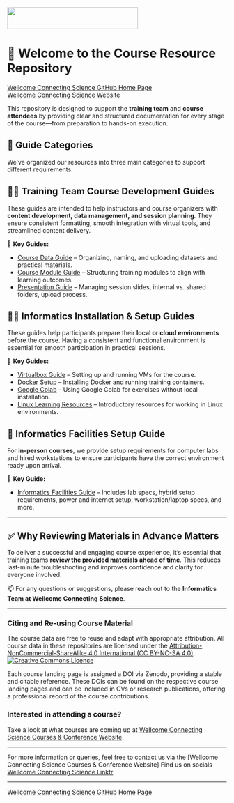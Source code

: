 <img src="https://coursesandconferences.wellcomeconnectingscience.org/wp-content/themes/wcc_courses_and_conferences/dist/assets/svg/logo.svg" width="300" height="50"> 

# 🧭 Welcome to the Course Resource Repository

[Wellcome Connecting Science GitHub Home Page](https://github.com/WCSCourses) <br /> 
[Wellcome Connecting Science Website](https://coursesandconferences.wellcomeconnectingscience.org/)

This repository is designed to support the **training team** and **course attendees** by providing clear and structured documentation for every stage of the course—from preparation to hands-on execution.

## 📂 Guide Categories

We’ve organized our resources into three main categories to support different requirements:

## 🧑‍🏫 Training Team Course Development Guides

These guides are intended to help instructors and course organizers with **content development, data management, and session planning**. They ensure consistent formatting, smooth integration with virtual tools, and streamlined content delivery.

📘 **Key Guides:**
- [Course Data Guide](https://github.com/WCSCourses/WCS_Informatics_Guides/blob/main/TrainingTeam_Guides/Course_data_guide.md) – Organizing, naming, and uploading datasets and practical materials.
- [Course Module Guide](https://github.com/WCSCourses/WCS_Informatics_Guides/blob/main/TrainingTeam_Guides/Course_modules_guide.md) – Structuring training modules to align with learning outcomes.
- [Presentation Guide](https://github.com/WCSCourses/WCS_Informatics_Guides/blob/main/TrainingTeam_Guides/Slides_guide.md) – Managing session slides, internal vs. shared folders, upload process.

## 👩‍💻 Informatics Installation & Setup Guides

These guides help participants prepare their **local or cloud environments** before the course. Having a consistent and functional environment is essential for smooth participation in practical sessions.

🔧 **Key Guides:**
- [Virtualbox Guide](https://github.com/WCSCourses/WCS_Informatics_Guides/blob/main/Installation_Guides/VM_Guide.md) – Setting up and running VMs for the course.
- [Docker Setup](https://github.com/WCSCourses/WCS_Informatics_Guides/blob/main/Installation_Guides/Docker_guide.md) – Installing Docker and running training containers.
- [Google Colab](https://github.com/WCSCourses/WCS_Informatics_Guides/blob/main/Installation_Guides/Google_Colab.md) – Using Google Colab for exercises without local installation.
- [Linux Learning Resources](https://github.com/WCSCourses/WCS_Informatics_Guides/blob/main/Installation_Guides/linux_learning.md) – Introductory resources for working in Linux environments.

## 🏢 Informatics Facilities Setup Guide

For **in-person courses**, we provide setup requirements for computer labs and hired workstations to ensure participants have the correct environment ready upon arrival.

📘 **Key Guide:**
- [Informatics Facilities Guide](https://github.com/WCSCourses/WCS_Informatics_Guides/blob/main/InformaticsFacilities_Guide/README.md) – Includes lab specs, hybrid setup requirements, power and internet setup, workstation/laptop specs, and more.

---

## ✅ Why Reviewing Materials in Advance Matters

To deliver a successful and engaging course experience, it’s essential that training teams **review the provided materials ahead of time**. This reduces last-minute troubleshooting and improves confidence and clarity for everyone involved.

📫 For any questions or suggestions, please reach out to the **Informatics Team at Wellcome Connecting Science**.

******

### Citing and Re-using Course Material

The course data are free to reuse and adapt with appropriate attribution. All course data in these repositories are licensed under the <a rel="license" href="https://creativecommons.org/licenses/by-nc-sa/4.0/">Attribution-NonCommercial-ShareAlike 4.0 International (CC BY-NC-SA 4.0)</a>. <a rel="license" href="http://creativecommons.org/licenses/by/4.0/"><img alt="Creative Commons Licence" style="border-width:0" src="https://i.creativecommons.org/l/by-nc-sa/4.0/88x31.png" /></a><br /> 

Each course landing page is assigned a DOI via Zenodo, providing a stable and citable reference. These DOIs can be found on the respective course landing pages and can be included in CVs or research publications, offering a professional record of the course contributions.

### Interested in attending a course?

Take a look at what courses are coming up at [Wellcome Connecting Science Courses & Conference Website](https://coursesandconferences.wellcomeconnectingscience.org/our-events/).

---

For more information or queries, feel free to contact us via the [Wellcome Connecting Science Courses & Conference Website]
Find us on socials [Wellcome Connecting Science Linktr](https://linktr.ee/eventswcs)

---

[Wellcome Connecting Science GitHub Home Page](https://github.com/WCSCourses) 

